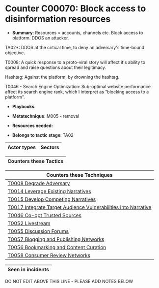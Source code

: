 # Counter C00070: Block access to disinformation resources

* **Summary**: Resources = accounts, channels etc.  Block access to platform. DDOS an attacker.

TA02*: DDOS at the critical time, to deny an adversary's time-bound objective.

T0008: A quick response to a proto-viral story will affect it's ability to spread and raise questions about their legitimacy.

Hashtag: Against the platform, by drowning the hashtag.

T0046 - Search Engine Optimization: Sub-optimal website performance affect its search engine rank, which I interpret as "blocking access to a platform".

* **Playbooks**: 

* **Metatechnique**: M005 - removal

* **Resources needed:** 

* **Belongs to tactic stage**: TA02


| Actor types | Sectors |
| ----------- | ------- |



| Counters these Tactics |
| ---------------------- |



| Counters these Techniques |
| ------------------------- |
| [T0008 Degrade Adversary](../generated_pages/techniques/T0008.md) |
| [T0014 Leverage Existing Narratives](../generated_pages/techniques/T0014.md) |
| [T0015 Develop Competing Narratives](../generated_pages/techniques/T0015.md) |
| [T0017 Integrate Target Audience Vulnerabilities into Narrative](../generated_pages/techniques/T0017.md) |
| [T0046 Co-opt Trusted Sources](../generated_pages/techniques/T0046.md) |
| [T0052 Livestream](../generated_pages/techniques/T0052.md) |
| [T0055 Discussion Forums](../generated_pages/techniques/T0055.md) |
| [T0057 Blogging and Publishing Networks](../generated_pages/techniques/T0057.md) |
| [T0056 Bookmarking and Content Curation](../generated_pages/techniques/T0056.md) |
| [T0058 Consumer Review Networks](../generated_pages/techniques/T0058.md) |



| Seen in incidents |
| ----------------- |


DO NOT EDIT ABOVE THIS LINE - PLEASE ADD NOTES BELOW